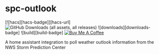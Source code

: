 # spc-outlook
[![hacs][hacs-badge]][hacs-url]
![GitHub Downloads (all assets, all releases)](https://img.shields.io/github/downloads/:sedward5/:spc-outlook/total)
![downloads][downloads-badge]
![build][build-badge]
<a href="https://buymeacoffee.com/sedward5" target="_blank"><img src="https://www.buymeacoffee.com/assets/img/custom_images/white_img.png" alt="Buy Me A Coffee" style="height: auto !important;width: auto !important;" ></a>

A home assistant integration to poll weather outlook information from the NWS Storm Prediction Center
